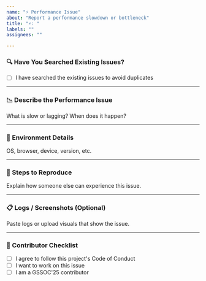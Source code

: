 ```yaml
---
name: "⚡ Performance Issue"
about: "Report a performance slowdown or bottleneck"
title: "⚡: "
labels: ""
assignees: ""

---
```


### 🔍 Have You Searched Existing Issues?

- [ ] I have searched the existing issues to avoid duplicates

---

### 📉 Describe the Performance Issue  
What is slow or lagging? When does it happen?

---

### 🧪 Environment Details  
OS, browser, device, version, etc.

---

### 🔁 Steps to Reproduce  
Explain how someone else can experience this issue.

---

### 📋 Logs / Screenshots (Optional)  
Paste logs or upload visuals that show the issue.

---

### 🙌 Contributor Checklist

- [ ] I agree to follow this project's Code of Conduct  
- [ ] I want to work on this issue  
- [ ] I am a GSSOC'25 contributor
